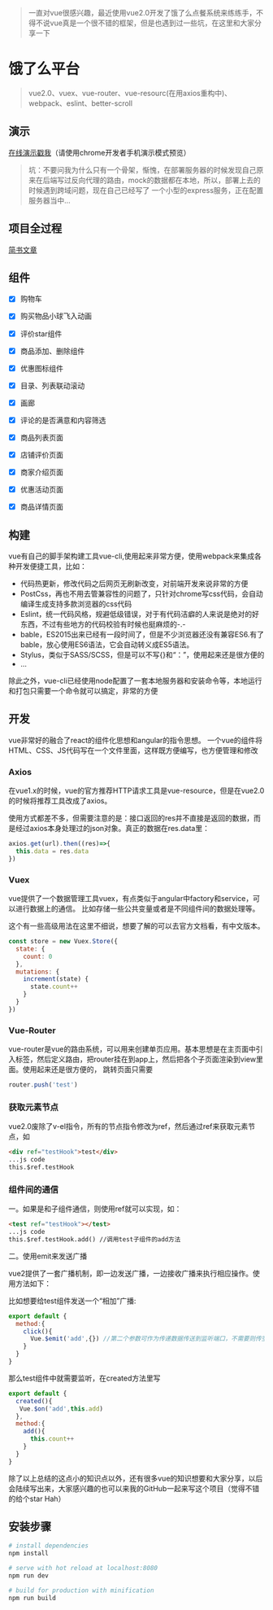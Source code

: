 > 一直对vue很感兴趣，最近使用vue2.0开发了饿了么点餐系统来练练手，不得不说vue真是一个很不错的框架，但是也遇到过一些坑，在这里和大家分享一下

# 饿了么平台

> vue2.0、vuex、vue-router、vue-resourc(在用axios重构中)、webpack、eslint、better-scroll


## 演示 

<a href="https://www.51nannan.cn/sell/sell.index" target=_blank>在线演示戳我</a>（请使用chrome开发者手机演示模式预览）
> 坑：不要问我为什么只有一个骨架，惭愧，在部署服务器的时候发现自己原来在后端写过反向代理的路由，mock的数据都在本地，所以，部署上去的时候遇到跨域问题，现在自己已经写了
一个小型的express服务，正在配置服务器当中...

## 项目全过程
<a href="http://www.jianshu.com/p/bbf4d3f9ae4c" target=_blank>简书文章</a>

## 组件

- [x] 购物车
- [x] 购买物品小球飞入动画
- [x] 评价star组件
- [x] 商品添加、删除组件
- [x] 优惠图标组件
- [x] 目录、列表联动滚动
- [x] 画廊
- [x] 评论的是否满意和内容筛选
- [x] 商品列表页面
- [x] 店铺评价页面
- [x] 商家介绍页面
- [x] 优惠活动页面
- [x] 商品详情页面


## 构建

vue有自己的脚手架构建工具vue-cli,使用起来非常方便，使用webpack来集成各种开发便捷工具，比如：

- 代码热更新，修改代码之后网页无刷新改变，对前端开发来说非常的方便
- PostCss，再也不用去管兼容性的问题了，只针对chrome写css代码，会自动编译生成支持多款浏览器的css代码
- Eslint，统一代码风格，规避低级错误，对于有代码洁癖的人来说是绝对的好东西，不过有些地方的代码校验有时候也挺麻烦的-.-
- bable，ES2015出来已经有一段时间了，但是不少浏览器还没有兼容ES6.有了bable，放心使用ES6语法，它会自动转义成ES5语法。
- Stylus，类似于SASS/SCSS，但是可以不写{}和“：”，使用起来还是很方便的
- ...

除此之外，vue-cli已经使用node配置了一套本地服务器和安装命令等，本地运行和打包只需要一个命令就可以搞定，非常的方便

## 开发

vue非常好的融合了react的组件化思想和angular的指令思想。
一个vue的组件将HTML、CSS、JS代码写在一个文件里面，这样既方便编写，也方便管理和修改

### Axios

在vue1.x的时候，vue的官方推荐HTTP请求工具是vue-resource，但是在vue2.0的时候将推荐工具改成了axios。

使用方式都差不多，但需要注意的是：接口返回的res并不直接是返回的数据，而是经过axios本身处理过的json对象。真正的数据在res.data里：

```javascript
axios.get(url).then((res)=>{
  this.data = res.data
})
```

### Vuex

vue提供了一个数据管理工具vuex，有点类似于angular中factory和service，可以进行数据上的通信。
比如存储一些公共变量或者是不同组件间的数据处理等。

这个有一些高级用法在这里不细说，想要了解的可以去官方文档看，有中文版本。

```javascript
const store = new Vuex.Store({
  state: {
    count: 0
  },
  mutations: {
    increment(state) {
      state.count++
    }
  }
})
```

### Vue-Router

vue-router是vue的路由系统，可以用来创建单页应用。基本思想是在主页面中引入<router-view>标签，然后定义路由，把router挂在到app上，然后把各个子页面渲染到view里面。使用起来还是很方便的，
跳转页面只需要

```javascript
router.push('test')
```

### 获取元素节点

vue2.0废除了v-el指令，所有的节点指令修改为ref，然后通过ref来获取元素节点，如

```html
<div ref="testHook">test</div>
...js code
this.$ref.testHook
```

### 组件间的通信

一。如果是和子组件通信，则使用ref就可以实现，如：

```html
<test ref="testHook"></test>
...js code
this.$ref.testHook.add() //调用test子组件的add方法
```

二。使用emit来发送广播

vue2提供了一套广播机制，即一边发送广播，一边接收广播来执行相应操作。使用方法如下：

比如想要给test组件发送一个“相加”广播:

```javascript
export default {
  method:{
  	click(){
  	  Vue.$emit('add',{}) //第二个参数可作为传递数据传送到监听端口，不需要则传空对象
  	}
  }
}
```

那么test组件中就需要监听，在created方法里写

```javascript
export default {
  created(){
   Vue.$on('add',this.add)
  },
  method:{
  	add(){
  	  this.count++
  	}
  }
}
```


除了以上总结的这点小的知识点以外，还有很多vue的知识想要和大家分享，以后会陆续写出来，大家感兴趣的也可以来我的GitHub一起来写这个项目（觉得不错的给个star Hah）

## 安装步骤

``` bash
# install dependencies
npm install

# serve with hot reload at localhost:8080
npm run dev

# build for production with minification
npm run build
```

